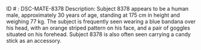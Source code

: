 ID # : DSC-MATE-8378
Description: Subject 8378 appears to be a human male, approximately 30 years of age, standing at 175 cm in height and weighing 77 kg. The subject is frequently seen wearing a blue bandana over his head, with an orange striped pattern on his face, and a pair of goggles situated on his forehead. Subject 8378 is also often seen carrying a candy stick as an accessory.